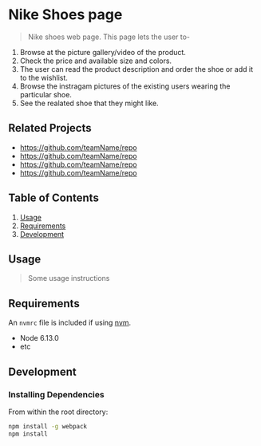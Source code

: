 # Nike Shoes page

> Nike shoes web page. This page lets the user to-
1. Browse at the picture gallery/video of the product. 
2. Check the price and available size and colors. 
3. The user can read the product description and order the shoe or add it to the wishlist.
4. Browse the instragam pictures of the existing users wearing the particular shoe. 
5. See the realated shoe that they might like.

## Related Projects

  - https://github.com/teamName/repo
  - https://github.com/teamName/repo
  - https://github.com/teamName/repo
  - https://github.com/teamName/repo

## Table of Contents

1. [Usage](#Usage)
1. [Requirements](#requirements)
1. [Development](#development)

## Usage

> Some usage instructions

## Requirements

An `nvmrc` file is included if using [nvm](https://github.com/creationix/nvm).

- Node 6.13.0
- etc

## Development

### Installing Dependencies

From within the root directory:

```sh
npm install -g webpack
npm install
```

